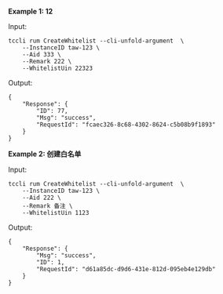**Example 1: 12**



Input: 

```
tccli rum CreateWhitelist --cli-unfold-argument  \
    --InstanceID taw-123 \
    --Aid 333 \
    --Remark 222 \
    --WhitelistUin 22323
```

Output: 
```
{
    "Response": {
        "ID": 77,
        "Msg": "success",
        "RequestId": "fcaec326-8c68-4302-8624-c5b08b9f1893"
    }
}
```

**Example 2: 创建白名单**



Input: 

```
tccli rum CreateWhitelist --cli-unfold-argument  \
    --InstanceID taw-123 \
    --Aid 222 \
    --Remark 备注 \
    --WhitelistUin 1123
```

Output: 
```
{
    "Response": {
        "Msg": "success",
        "ID": 1,
        "RequestId": "d61a85dc-d9d6-431e-812d-095eb4e129db"
    }
}
```

